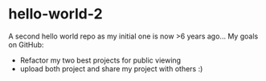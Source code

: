# hello-world-2
A second hello world repo as my initial one is now >6 years ago...
My goals on GitHub:
- Refactor my two best projects for public viewing
- upload both project and share my project with others :)
